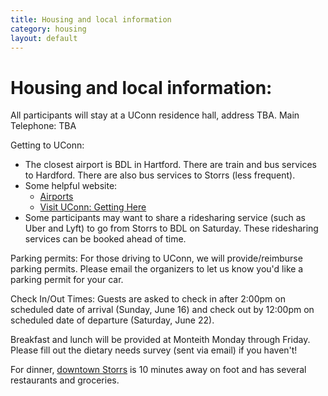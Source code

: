 ```yaml
---
title: Housing and local information
category: housing
layout: default
---
```


# Housing and local information: 

All participants will stay at a UConn residence hall, address TBA.
Main Telephone: TBA

Getting to UConn:
* The closest airport is BDL in Hartford. There are train and bus services to Hardford. There are also bus services to Storrs (less frequent). 
* Some helpful website: 
    * [Airports](https://transpo.uconn.edu/airports/)
    * [Visit UConn: Getting Here](https://partnerships.global.uconn.edu/visit-uconn-global/visit-uconn-getting-here/)
* Some participants may want to share a ridesharing service (such as Uber and Lyft) to go from Storrs to BDL on Saturday. These ridesharing services can be booked ahead of time.

Parking permits: For those driving to UConn, we will provide/reimburse parking permits. Please email the organizers to let us know you'd like a parking permit for your car.

Check In/Out Times: Guests are asked to check in after 2:00pm on scheduled date of arrival (Sunday, June 16) and check out by 12:00pm on scheduled date of departure (Saturday, June 22). 

Breakfast and lunch will be provided at Monteith Monday through Friday. Please fill out the dietary needs survey (sent via email) if you haven't!

For dinner, [downtown Storrs](https://www.downtownstorrs.org) is 10 minutes away on foot​ and has several restaurants and groceries. 